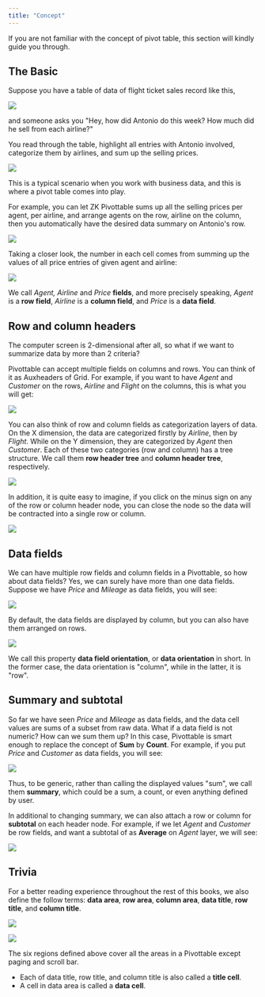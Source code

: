 ```yaml
---
title: "Concept"
---
```


If you are not familiar with the concept of pivot table, this section
will kindly guide you through.

## The Basic

Suppose you have a table of data of flight ticket sales record like
this,

![](images/ZKPivotEsn_raw_table_03s.png)

and someone asks you "Hey, how did Antonio do this week? How much did he
sell from each airline?"

You read through the table, highlight all entries with Antonio involved,
categorize them by airlines, and sum up the selling prices.

![](images/ZKPivotEsn_raw_table_04s.png)

This is a typical scenario when you work with business data, and this is
where a pivot table comes into play.

For example, you can let ZK Pivottable sums up all the selling prices
per agent, per airline, and arrange agents on the row, airline on the
column, then you automatically have the desired data summary on
Antonio's row.

![](images/ZKPivotEsn_work_pivot_03.png)

Taking a closer look, the number in each cell comes from summing up the
values of all price entries of given agent and airline:

![](images/ZKPivotEsn_work_pivot_06.png)

We call *Agent, Airline* and *Price* **fields**, and more precisely
speaking, *Agent* is a **row field**, *Airline* is a **column field**,
and *Price* is a **data field**.

## Row and column headers

The computer screen is 2-dimensional after all, so what if we want to
summarize data by more than 2 criteria?

Pivottable can accept multiple fields on columns and rows. You can think
of it as Auxheaders of Grid. For example, if you want to have *Agent*
and *Customer* on the rows, *Airline* and *Flight* on the columns, this
is what you will get:

![](images/ZKPivotEsn_work_pivot_13.png)

You can also think of row and column fields as categorization layers of
data. On the X dimension, the data are categorized firstly by *Airline*,
then by *Flight*. While on the Y dimension, they are categorized by
*Agent* then *Customer*. Each of these two categories (row and column)
has a tree structure. We call them **row header tree** and **column
header tree**, respectively.

![](images/ZKPivotEsn_work_pivot_14.png)

In addition, it is quite easy to imagine, if you click on the minus sign
on any of the row or column header node, you can close the node so the
data will be contracted into a single row or column.

![](images/ZKPivotEsn_work_pivot_15.png)

## Data fields

We can have multiple row fields and column fields in a Pivottable, so
how about data fields? Yes, we can surely have more than one data
fields. Suppose we have *Price* and *Mileage* as data fields, you will
see:

![](images/ZKPivotEsn_work_pivot_16.png)

By default, the data fields are displayed by column, but you can also
have them arranged on rows.

![](images/ZKPivotEsn_work_pivot_17.png)

We call this property **data field orientation**, or **data
orientation** in short. In the former case, the data orientation is
"column", while in the latter, it is "row".

## Summary and subtotal

So far we have seen *Price* and *Mileage* as data fields, and the data
cell values are sums of a subset from raw data. What if a data field is
not numeric? How can we sum them up? In this case, Pivottable is smart
enough to replace the concept of **Sum** by **Count**. For example, if
you put *Price* and *Customer* as data fields, you will see:

![](images/ZKPivotEsn_work_pivot_18.png)

Thus, to be generic, rather than calling the displayed values "sum", we
call them **summary**, which could be a sum, a count, or even anything
defined by user.

In additional to changing summary, we can also attach a row or column
for **subtotal** on each header node. For example, if we let *Agent* and
*Customer* be row fields, and want a subtotal of as **Average** on
*Agent* layer, we will see:

![](images/ZKPivotEsn_work_pivot_19.png)

## Trivia

For a better reading experience throughout the rest of this books, we
also define the follow terms: **data area**, **row area**, **column
area**, **data title**, **row title**, and **column title**.

![](images/ZKPivotEsn_work_pivot_09.png)

![](images/ZKPivotEsn_work_pivot_08.png)

The six regions defined above cover all the areas in a Pivottable except
paging and scroll bar.

- Each of data title, row title, and column title is also called a
  **title cell**.
- A cell in data area is called a **data cell**.

#
